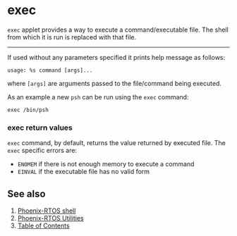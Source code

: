 # exec

`exec` applet provides a way to execute a command/executable file. The shell from which it is run is replaced with that file. 

---

If used without any parameters specified it prints help message as follows:

```
usage: %s command [args]...
```

where `[args]` are arguments passed to the file/command being executed.

As an example a new `psh` can be run using the `exec` command:
```
exec /bin/psh
```
### exec return values
`exec` command, by default, returns the value returned by executed file. The `exec` specific errors are:
 - `ENOMEM` if there is not enough memory to execute a command
 - `EINVAL` if the executable file has no valid form

## See also

1. [Phoenix-RTOS shell](psh.md)
2. [Phoenix-RTOS Utilities](README.md)
3. [Table of Contents](../README.md)